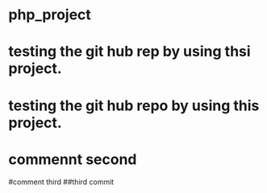 # php_project

# testing the git hub rep by using thsi project.
# testing the git hub repo by using this project.

# commennt second 

#comment third
##third commit